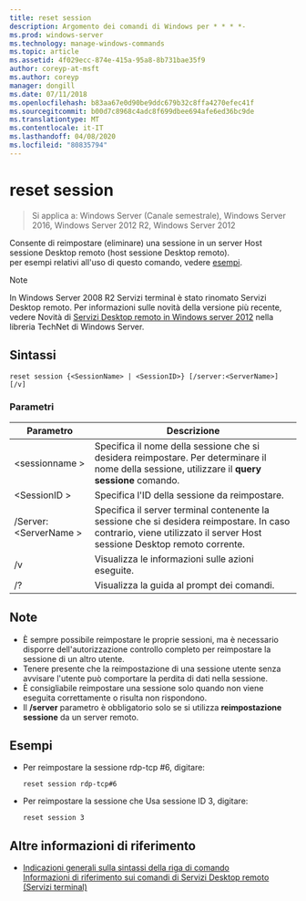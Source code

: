 ```yaml
---
title: reset session
description: Argomento dei comandi di Windows per * * * *-
ms.prod: windows-server
ms.technology: manage-windows-commands
ms.topic: article
ms.assetid: 4f029ecc-874e-415a-95a8-8b731bae35f9
author: coreyp-at-msft
ms.author: coreyp
manager: dongill
ms.date: 07/11/2018
ms.openlocfilehash: b83aa67e0d90be9ddc679b32c8ffa4270efec41f
ms.sourcegitcommit: b00d7c8968c4adc8f699dbee694afe6ed36bc9de
ms.translationtype: MT
ms.contentlocale: it-IT
ms.lasthandoff: 04/08/2020
ms.locfileid: "80835794"
---
```

# <a name="reset-session"></a>reset session

>Si applica a: Windows Server (Canale semestrale), Windows Server 2016, Windows Server 2012 R2, Windows Server 2012

Consente di reimpostare (eliminare) una sessione in un server Host sessione Desktop remoto (host sessione Desktop remoto).  
per esempi relativi all'uso di questo comando, vedere [esempi](#BKMK_examples).  

> [!NOTE]  
> In Windows Server 2008 R2 Servizi terminal è stato rinomato Servizi Desktop remoto. Per informazioni sulle novità della versione più recente, vedere Novità di [Servizi Desktop remoto in Windows server 2012](https://technet.microsoft.com/library/hh831527) nella libreria TechNet di Windows Server.  

## <a name="syntax"></a>Sintassi  
```  
reset session {<SessionName> | <SessionID>} [/server:<ServerName>] [/v]  
```  

### <a name="parameters"></a>Parametri  

|Parametro|Descrizione|  
|-------|--------|  
|\<sessionname >|Specifica il nome della sessione che si desidera reimpostare. Per determinare il nome della sessione, utilizzare il **query sessione** comando.|  
|\<SessionID >|Specifica l'ID della sessione da reimpostare.|  
|/Server:\<ServerName >|Specifica il server terminal contenente la sessione che si desidera reimpostare. In caso contrario, viene utilizzato il server Host sessione Desktop remoto corrente.|  
|/v|Visualizza le informazioni sulle azioni eseguite.|  
|/?|Visualizza la guida al prompt dei comandi.|  

## <a name="remarks"></a>Note  
-   È sempre possibile reimpostare le proprie sessioni, ma è necessario disporre dell'autorizzazione controllo completo per reimpostare la sessione di un altro utente.  
-   Tenere presente che la reimpostazione di una sessione utente senza avvisare l'utente può comportare la perdita di dati nella sessione.  
-   È consigliabile reimpostare una sessione solo quando non viene eseguita correttamente o risulta non rispondono.  
-   Il **/server** parametro è obbligatorio solo se si utilizza **reimpostazione sessione** da un server remoto.  

## <a name="examples"></a><a name=BKMK_examples></a>Esempi  
- Per reimpostare la sessione rdp-tcp #6, digitare:  
  ```  
  reset session rdp-tcp#6  
  ```  
- Per reimpostare la sessione che Usa sessione ID 3, digitare:  
  ```  
  reset session 3  
  ```  

## <a name="additional-references"></a>Altre informazioni di riferimento  
- [Indicazioni generali sulla sintassi della riga di comando](command-line-syntax-key.md)  
[Informazioni di riferimento sui comandi di Servizi Desktop remoto (Servizi terminal)](remote-desktop-services-terminal-services-command-reference.md)  

